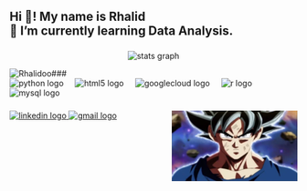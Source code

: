 <h2 align="left">Hi 👋! My name is Rhalid <br>🌱 I’m currently learning Data Analysis.</h2>

###

<div align="center">
  <img src="https://github-readme-stats.vercel.app/api?username=Rhalidoo&hide_title=false&hide_rank=false&show_icons=true&include_all_commits=true&count_private=true&disable_animations=false&theme=dracula&locale=en&hide_border=false" height="150" alt="stats graph"  />
</div>
<p><img align="left" src="https://github-readme-stats.vercel.app/api/top-langs?
     username=Rhalidoo&locale=true&locale=en&layout=compact" alt="Rhalidoo" /></p>
###

<div align="left">
  <img src="https://cdn.jsdelivr.net/gh/devicons/devicon/icons/python/python-original.svg" height="30" alt="python logo"  />
  <img width="12" />
  <img src="https://cdn.jsdelivr.net/gh/devicons/devicon/icons/html5/html5-original.svg" height="30" alt="html5 logo"  />
  <img width="12" />
  <img src="https://cdn.jsdelivr.net/gh/devicons/devicon/icons/googlecloud/googlecloud-original.svg" height="30" alt="googlecloud logo"  />
  <img width="12" />
  <img src="https://cdn.jsdelivr.net/gh/devicons/devicon/icons/r/r-original.svg" height="30" alt="r logo"  />
  <img width="12" />
  <img src="https://cdn.jsdelivr.net/gh/devicons/devicon/icons/mysql/mysql-original.svg" height="30" alt="mysql logo"  />
</div>

###

<img align="right" height="124" src="https://raw.githubusercontent.com/Rhalidoo/Rhalidoo/refs/heads/main/fWAlpoPgxSF47aqh8R.webp" />

###

<div align="left">
  <a href="https://www.linkedin.com/in/rhalid-benichou-b2944621a" target="_blank">
    <img src="https://img.shields.io/static/v1?message=LinkedIn&logo=linkedin&label=&color=0077B5&logoColor=white&labelColor=&style=for-the-badge" height="35" alt="linkedin logo"

  <a href="mailto:benichou.rhalid@gmail.com" target="_blank">
    <img src="https://img.shields.io/static/v1?message=Gmail&logo=gmail&label=&color=D14836&logoColor=white&labelColor=&style=for-the-badge" height="35" alt="gmail logo"  />
  </a>
</div>
